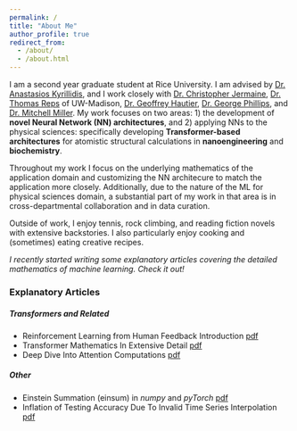 ```yaml
---
permalink: /
title: "About Me"
author_profile: true
redirect_from: 
  - /about/
  - /about.html
---
```


I am a second year graduate student at Rice University. I am advised by [Dr. Anastasios Kyrillidis](https://akyrillidis.github.io/about/), and I work closely with [Dr. Christopher Jermaine](https://www.cs.rice.edu/~cmj4/), [Dr.  Thomas Reps](https://pages.cs.wisc.edu/~reps/) of UW-Madison, [Dr. Geoffrey Hautier](https://sites.dartmouth.edu/hautiergroup/), [Dr. George Phillips](https://www.phillipslab.org), and [Dr. Mitchell Miller](https://scholar.google.com/citations?user=waude4cAAAAJ&hl=en). My work focuses on two areas: 1) the development of **novel Neural Network (NN) architectures**, and 2) applying NNs to the physical sciences: specifically developing **Transformer-based architectures** for atomistic structural calculations in **nanoengineering** and **biochemistry**. 

Throughout my work I focus on the underlying mathematics of the application domain and customizing the NN architecure to match the application more closely. Additionally, due to the nature of the ML for physical sciences domain, a substantial part of my work in that area is in cross-departmental collaboration and in data curation. 

Outside of work, I enjoy tennis, rock climbing, and reading fiction novels with extensive backstories. I also particularly enjoy cooking and (sometimes) eating creative recipes. 

*I recently started writing some explanatory articles covering the detailed mathematics of machine learning. Check it out!*

### Explanatory Articles

##### Transformers and Related
- Reinforcement Learning from Human Feedback Introduction [pdf](../files/RLHFbase.pdf)
- Transformer Mathematics In Extensive Detail [pdf](../files/transformer.pdf)
- Deep Dive Into Attention Computations [pdf](../files/attention.pdf)

##### Other
- Einstein Summation (einsum) in *numpy* and *pyTorch* [pdf](../files/einsum.pdf)
- Inflation of Testing Accuracy Due To Invalid Time Series Interpolation [pdf](../files/interpolation.pdf)
